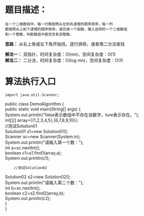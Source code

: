 

# 题目描述：
    在一个二维数组中，每一行都按照从左到右递增的顺序排序，每一列
    都按照从上到下递增的顺序排序。请完成一个函数，输入这样的一个二维数组 
    和一个整数，判断数组中是否含有该整数。

**思路：**
从右上角或左下角开始找，逐行排除，或者用二分法查找

**解法一：** 双指针，时间复杂度：O(mn)，空间复杂度：O(1)  
**解法二：** 二分法，时间复杂度：O(log mn)，空间复杂度：O(1)

   
   # 算法执行入口
   

    import java.util.Scanner;  
public class DemoAlgorithm {  
    public static void main(String[] args) {  
        System.out.println("false表示数组中不存在该数字，ture表示存在。");  
        int[][] array={{1,2,3,4,5},{6,7,8,9,10}};  
        //测试Solution01  
  Solution01 s1=new Solution01();  
        Scanner sc=new Scanner(System.in);  
        System.out.println("请输入第一个数：");  
        int a=sc.nextInt();  
        boolean c1=s1.find1(array,a);  
        System.out.println(c1);  
  
  
        //测试Solution02  
  Solution02 s2=new Solution02();  
        System.out.println("请输入第二个数：");  
        int b=sc.nextInt();  
        boolean c2=s2.find2(array,b);  
        System.out.println(c2);  
    }  
}

 
    
